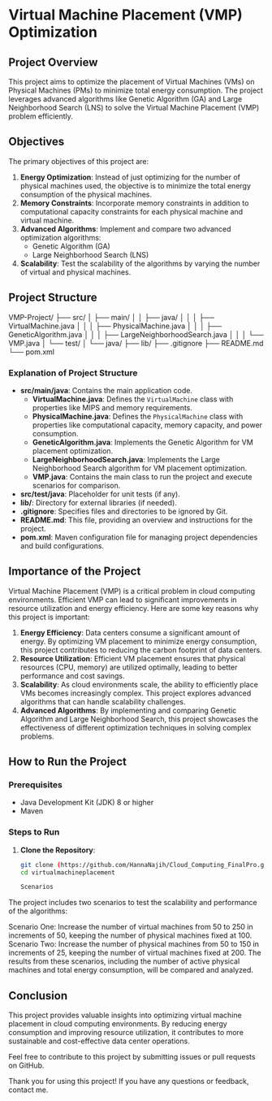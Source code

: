 # Virtual Machine Placement (VMP) Optimization

## Project Overview

This project aims to optimize the placement of Virtual Machines (VMs) on Physical Machines (PMs) to minimize total energy consumption. The project leverages advanced algorithms like Genetic Algorithm (GA) and Large Neighborhood Search (LNS) to solve the Virtual Machine Placement (VMP) problem efficiently.

## Objectives

The primary objectives of this project are:
1. **Energy Optimization**: Instead of just optimizing for the number of physical machines used, the objective is to minimize the total energy consumption of the physical machines.
2. **Memory Constraints**: Incorporate memory constraints in addition to computational capacity constraints for each physical machine and virtual machine.
3. **Advanced Algorithms**: Implement and compare two advanced optimization algorithms:
   - Genetic Algorithm (GA)
   - Large Neighborhood Search (LNS)
4. **Scalability**: Test the scalability of the algorithms by varying the number of virtual and physical machines.

## Project Structure
VMP-Project/
├── src/
│ ├── main/
│ │ ├── java/
│ │ │ ├── VirtualMachine.java
│ │ │ ├── PhysicalMachine.java
│ │ │ ├── GeneticAlgorithm.java
│ │ │ ├── LargeNeighborhoodSearch.java
│ │ │ └── VMP.java
│ └── test/
│ └── java/
├── lib/
├── .gitignore
├── README.md
└── pom.xml
### Explanation of Project Structure

- **src/main/java**: Contains the main application code.
  - **VirtualMachine.java**: Defines the `VirtualMachine` class with properties like MIPS and memory requirements.
  - **PhysicalMachine.java**: Defines the `PhysicalMachine` class with properties like computational capacity, memory capacity, and power consumption.
  - **GeneticAlgorithm.java**: Implements the Genetic Algorithm for VM placement optimization.
  - **LargeNeighborhoodSearch.java**: Implements the Large Neighborhood Search algorithm for VM placement optimization.
  - **VMP.java**: Contains the main class to run the project and execute scenarios for comparison.
- **src/test/java**: Placeholder for unit tests (if any).
- **lib/**: Directory for external libraries (if needed).
- **.gitignore**: Specifies files and directories to be ignored by Git.
- **README.md**: This file, providing an overview and instructions for the project.
- **pom.xml**: Maven configuration file for managing project dependencies and build configurations.

## Importance of the Project

Virtual Machine Placement (VMP) is a critical problem in cloud computing environments. Efficient VMP can lead to significant improvements in resource utilization and energy efficiency. Here are some key reasons why this project is important:

1. **Energy Efficiency**: Data centers consume a significant amount of energy. By optimizing VM placement to minimize energy consumption, this project contributes to reducing the carbon footprint of data centers.
2. **Resource Utilization**: Efficient VM placement ensures that physical resources (CPU, memory) are utilized optimally, leading to better performance and cost savings.
3. **Scalability**: As cloud environments scale, the ability to efficiently place VMs becomes increasingly complex. This project explores advanced algorithms that can handle scalability challenges.
4. **Advanced Algorithms**: By implementing and comparing Genetic Algorithm and Large Neighborhood Search, this project showcases the effectiveness of different optimization techniques in solving complex problems.

## How to Run the Project

### Prerequisites

- Java Development Kit (JDK) 8 or higher
- Maven

### Steps to Run

1. **Clone the Repository**:
   ```sh
   git clone (https://github.com/HannaNajih/Cloud_Computing_FinalPro.git)
   cd virtualmachineplacement

   Scenarios
The project includes two scenarios to test the scalability and performance of the algorithms:

Scenario One: Increase the number of virtual machines from 50 to 250 in increments of 50, keeping the number of physical machines fixed at 100.
Scenario Two: Increase the number of physical machines from 50 to 150 in increments of 25, keeping the number of virtual machines fixed at 200.
The results from these scenarios, including the number of active physical machines and total energy consumption, will be compared and analyzed.

## Conclusion
This project provides valuable insights into optimizing virtual machine placement in cloud computing environments. By reducing energy consumption and improving resource utilization, it contributes to more sustainable and cost-effective data center operations.

Feel free to contribute to this project by submitting issues or pull requests on GitHub.

Thank you for using this project! If you have any questions or feedback, contact me.
